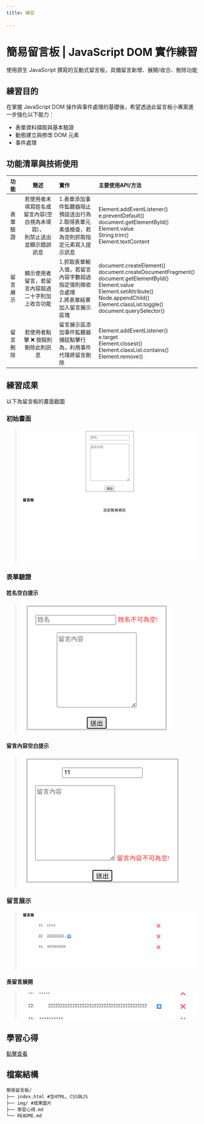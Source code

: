```yaml
---
title: 練習

---
```


# 簡易留言板 | JavaScript DOM 實作練習
使用原生 JavaScript 撰寫的互動式留言板，具備留言新增、展開/收合、刪除功能

## 練習目的
在掌握 JavaScript DOM 操作與事件處理的基礎後，希望透過此留言板小專案進一步強化以下能力： 
- 表單資料擷取與基本驗證 
- 動態建立與修改 DOM 元素 
- 事件處理

## 功能清單與技術使用
| 功能 | 簡述 | 實作 | 主要使用API/方法 |
| :---: | :---: | :--- | :--- |
| 表單驗證 | 若使用者未填寫姓名或留言內容(空白視為未填寫)，<br>則禁止送出並顯示錯誤訊息 | 1.表單添加事件監聽器阻止預設送出行為<br>2.取得表單元素值檢查，若為空則抓取指定元素寫入提示訊息 | Element.addEventListener()<br>e.preventDefault()<br>document.getElementById()<br>Element.value<br>String.trim()<br>Element.textContent |
| 留言展示 | 顯示使用者留言，若留言內容超過二十字則加上收合功能 | 1.抓取表單輸入值，若留言內容字數超過指定值則做收合處理<br>2.將表單結果加入留言展示區塊 | document.createElement()<br>document.createDocumentFragment()<br> document.getElementById()<br>Element.value<br>Element.setAttribute()<br>Node.appendChild()<br>Element.classList.toggle()<br>document.querySelector() |
| 留言刪除 | 若使用者點擊 :x: 按鈕則刪除此則訊息 | 留言展示區添加事件監聽器捕捉點擊行為，利用事件代理將留言刪除 | Element.addEventListener()<br>e.target<br>Element.closest()<br>Element.classList.contains()<br>Element.remove() |




## 練習成果
以下為留言板的畫面截圖

### 初始畫面
>![初始畫面](img/初始畫面.png)

### 表單驗證
#### 姓名空白提示
>![姓名空白提示](img/姓名空白提示.png)
#### 留言內容空白提示
>![留言內容空白提示](img/留言內容空白提示.png)

### 留言展示
>![留言](img/留言展示.png)
#### 長留言展開
>![長留言展開](img/長留言展開.png)

## 學習心得
[點擊查看](學習心得.md)

## 檔案結構
```
簡易留言板/
├── index.html #含HTML、CSS與JS
├── img/ #成果圖片
├── 學習心得.md
└── README.md
```